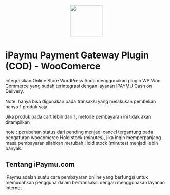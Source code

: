 <p align="center"><img width="100" src="https://cdn.techinasia.com/data/images/fjt8UjCycbYbjvWOJnm6ZYzLs1ImjMesrAv6oiML.jpeg"></p>

# iPaymu Payment Gateway Plugin (COD) - WooComerce

Integrasikan Online Store WordPress Anda menggunakan plugin WP Woo Commerce yang sudah terintegrasi dengan layanan IPAYMU Cash on Delivery. 

Note:
hanya bisa digunakan pada transaksi yang melakukan pembelian hanya 1 produk saja.

Jika produk pada cart lebih dari 1, metode pembayaran ini tidak akan ditampilkan

note : perubahan status dari pending menjadi cancel tergantung pada pengaturan woocomerce Hold stock (minutes), jika ingin memperpanjang masa pembayaran silahkan merubah Hold stock (minutes) menjadi lebih banyak.

## Tentang iPaymu.com

iPaymu adalah suatu cara pembayaran online yang berfungsi untuk memudahkan pengguna dalam bertransaksi dengan menggunakan layanan internet
